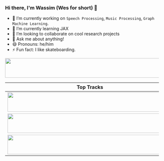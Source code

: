 ### Hi there, I'm Wassim (Wes for short) 👋

- 🔭 I’m currently working on `Speech Processing`, `Music Processing`, `Graph Machine Learning`.
- 🌱 I’m currently learning JAX
- 👯 I’m looking to collaborate on cool research projects
- 💬 Ask me about anything!
- 😄 Pronouns: he/him
- ⚡ Fun fact: I like skateboarding.

<a href="https://now-playing-profile-theta.vercel.app/now-playing?open"><img src="https://now-playing-profile-theta.vercel.app/now-playing" width="540" height="64"></a>

<table>
  <thead>
    <tr>
      <th>Top Tracks</th>
    </tr>
  </thead>
  <tbody>
    <tr>
      <td><a href="https://now-playing-profile-theta.vercel.app/top-tracks?i=1&open"><img src="https://now-playing-profile-theta.vercel.app/top-tracks?i=1" width="540" height="64"></a></td>
    </tr>
    <tr></tr> <!-- hide gray row -->
    <tr>
      <td><a href="https://now-playing-profile-theta.vercel.app/top-tracks?i=2&open"><img src="https://now-playing-profile-theta.vercel.app/top-tracks?i=2" width="540" height="64"></a></td>
    </tr>
    <tr></tr> <!-- hide gray row -->
    <tr>
      <td><a href="https://now-playing-profile-theta.vercel.app/top-tracks?i=3&open"><img src="https://now-playing-profile-theta.vercel.app/top-tracks?i=3" width="540" height="64"></a></td>
    </tr>
  </tbody>
</table>